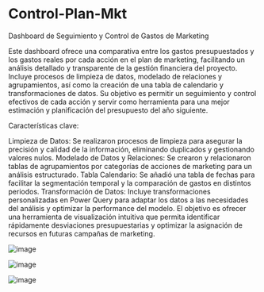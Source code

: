 # Control-Plan-Mkt


Dashboard de Seguimiento y Control de Gastos de Marketing

Este dashboard ofrece una comparativa entre los gastos presupuestados y los gastos reales por cada acción en el plan de marketing, facilitando un análisis detallado y transparente de la gestión financiera del proyecto. Incluye procesos de limpieza de datos, modelado de relaciones y agrupamientos, así como la creación de una tabla de calendario y transformaciones de datos. Su objetivo es permitir un seguimiento y control efectivos de cada acción y servir como herramienta para una mejor estimación y planificación del presupuesto del año siguiente.


Características clave:

Limpieza de Datos: Se realizaron procesos de limpieza para asegurar la precisión y calidad de la información, eliminando duplicados y gestionando valores nulos.
Modelado de Datos y Relaciones: Se crearon y relacionaron tablas de agrupamientos por categorías de acciones de marketing para un análisis estructurado.
Tabla Calendario: Se añadió una tabla de fechas para facilitar la segmentación temporal y la comparación de gastos en distintos periodos.
Transformación de Datos: Incluye transformaciones personalizadas en Power Query para adaptar los datos a las necesidades del análisis y optimizar la performance del modelo.
El objetivo es ofrecer una herramienta de visualización intuitiva que permita identificar rápidamente desviaciones presupuestarias y optimizar la asignación de recursos en futuras campañas de marketing.







![image](https://github.com/user-attachments/assets/3d798a68-7ae2-41f8-9fa4-0ae9423fe52c)


![image](https://github.com/user-attachments/assets/c25f65c0-ea63-4562-93bf-42d2c0e3b48c)



![image](https://github.com/user-attachments/assets/69be7f7c-896e-43d4-a705-06a44059d69e)


